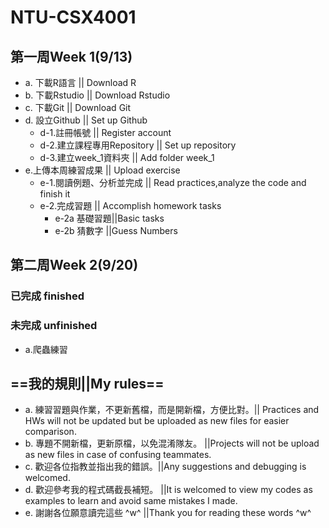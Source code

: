﻿# NTU-CSX4001
## 第一周Week 1(9/13)
- a. 下載R語言             || Download R
- b. 下載Rstudio           || Download Rstudio
- c. 下載Git               || Download Git
- d. 設立Github            || Set up Github
	- d-1.註冊帳號                   || Register account
	- d-2.建立課程專用Repository    || Set up repository
	- d-3.建立week_1資料夾            || Add folder week_1
- e.上傳本周練習成果		|| Upload exercise
	- e-1.閱讀例題、分析並完成		|| Read practices,analyze the code and finish it
	- e-2.完成習題	|| Accomplish homework tasks
		- e-2a 基礎習題||Basic tasks
		- e-2b 猜數字	||Guess Numbers
## 第二周Week 2(9/20)
### 已完成 finished
### 未完成 unfinished
- a.爬蟲練習

## ==我的規則||My rules==
 - a. 練習習題與作業，不更新舊檔，而是開新檔，方便比對。|| Practices and HWs will not be updated but be uploaded as new files for easier comparison.
 - b. 專題不開新檔，更新原檔，以免混淆隊友。	||Projects will not be upload as new files in case of confusing teammates.
 - c. 歡迎各位指教並指出我的錯誤。||Any suggestions and debugging is welcomed.
 - d. 歡迎參考我的程式碼截長補短。	||It is welcomed to view my codes as examples to learn and avoid same mistakes I made.
 - e. 謝謝各位願意讀完這些 ^w^	||Thank you for reading these words ^w^
